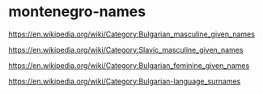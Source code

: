 # montenegro-names

https://en.wikipedia.org/wiki/Category:Bulgarian_masculine_given_names

https://en.wikipedia.org/wiki/Category:Slavic_masculine_given_names

https://en.wikipedia.org/wiki/Category:Bulgarian_feminine_given_names

https://en.wikipedia.org/wiki/Category:Bulgarian-language_surnames



